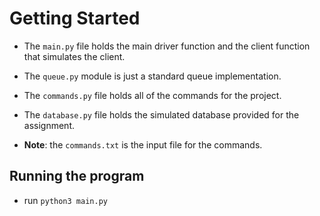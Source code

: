 # Getting Started

- The `main.py` file holds the main driver function and the client function that simulates the client.
- The `queue.py` module is just a standard queue implementation.
- The `commands.py` file holds all of the commands for the project.
- The `database.py` file holds the simulated database provided for the assignment.

- **Note**: the `commands.txt` is the input file for the commands.

## Running the program

- run `python3 main.py`

